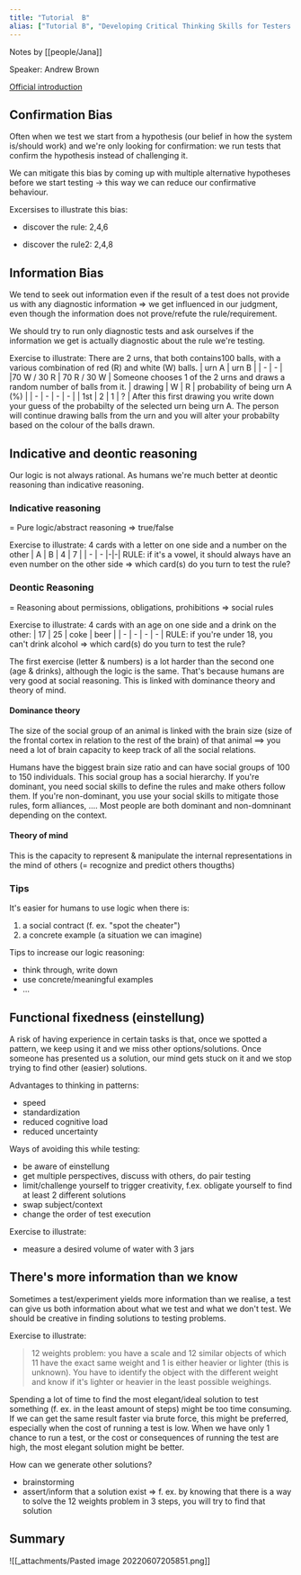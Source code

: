 ```yaml
---
title: "Tutorial  B"
alias: ["Tutorial B", "Developing Critical Thinking Skills for Testers - Andrew Brown"]
---
```

Notes by [[people/Jana]]

Speaker: Andrew Brown

[Official introduction](https://conference.eurostarsoftwaretesting.com/event/2022/developing-critical-thinking-skills-for-testers/)

## Confirmation Bias
Often when we test we start from a hypothesis (our belief in how the system is/should work) and we're only looking for confirmation: we run tests that confirm the hypothesis instead of challenging it.

We can mitigate this bias by coming up with multiple alternative hypotheses before we start testing -> this way we can reduce our confirmative behaviour.

Excersises to illustrate this bias:
- discover the rule: 2,4,6
	
- discover the rule2: 2,4,8

## Information Bias
We tend to seek out information even if the result of a test does not provide us with any diagnostic information => we get influenced in our judgment, even though the information does not prove/refute the rule/requirement.

We should try to run only diagnostic tests and ask ourselves if the information we get is actually diagnostic about the rule we're testing.

Exercise to illustrate:
There are 2 urns, that both contains100 balls, with a various combination of red (R) and white (W) balls.
| urn A | urn B |
| - | - |
|70 W / 30 R | 70 R / 30 W |
Someone chooses 1 of the 2 urns and draws a random number of balls from it.
| drawing | W | R | probability of being urn A (%) |
| - | - | - | - |
| 1st |  2 | 1  | ? |
After this first drawing you write down your guess of the probabilty of the selected urn being urn A. The person will continue drawing balls from the urn and you will alter your probabilty based on the colour of the balls drawn.

## Indicative and deontic reasoning
Our logic is not always rational. As humans we're much better at deontic reasoning than indicative reasoning.

### Indicative reasoning
= Pure logic/abstract reasoning => true/false

Exercise to illustrate:
4  cards with a letter on one side and a number on the other 
| A | B | 4 | 7 |
| - | - |-|-|
RULE: if it's a vowel, it should always have an even number on the other side
=> which card(s) do you turn to test the rule?

### Deontic Reasoning
= Reasoning about permissions, obligations, prohibitions => social rules

Exercise to illustrate:
4 cards with an age on one side and a drink on the other: 
| 17 | 25 | coke | beer |
| - | - | - | - |
RULE: if you're under 18, you can't drink alcohol
=> which card(s) do you turn to test the rule?

The first exercise (letter & numbers) is a lot harder than the second one (age & drinks), although the logic is the same. That's because humans are very good at social reasoning. This is linked with dominance theory and theory of mind.

#### Dominance theory
The size of the social group of an animal is linked with the brain size (size of the frontal cortex in relation to the rest of the brain) of that animal ==> you need a lot of brain capacity to keep track of all the social relations. 

Humans have the biggest brain size ratio and can have social groups of 100 to 150 individuals. This social group has a social hierarchy. If you're dominant, you need social skills to define the rules and make others follow them. If you're non-dominant, you use your social skills to mitigate those rules, form alliances, .... Most people are both dominant and non-domninant depending on the context.

#### Theory of mind
This is the capacity to represent & manipulate the internal representations in the mind of others (= recognize and predict others thougths)

### Tips
It's easier for humans to use logic when there is:
1. a social contract (f. ex. "spot the cheater")
2. a concrete example (a situation we can imagine)

Tips to increase our logic reasoning:
- think through, write down
- use concrete/meaningful examples
- ...

## Functional fixedness (einstellung)
A risk of having experience in certain tasks is that, once we spotted a pattern, we keep using it and we miss other options/solutions. Once someone has presented us a solution, our mind gets stuck on it and we stop trying to find other (easier) solutions.

Advantages to thinking in patterns:
- speed 
- standardization
- reduced cognitive load
- reduced uncertainty

Ways of avoiding this while testing:
- be aware of einstellung
- get multiple perspectives, discuss with others, do pair testing
- limit/challenge yourself to trigger creativity, f.ex. obligate yourself to find at least 2 different solutions
- swap subject/context
- change the order of test execution

Exercise to illustrate:
- measure a desired volume of water with 3 jars

## There's more information than we know
Sometimes a test/experiment yields more information than we realise, a test can give us both information about what we test and what we don't test. We should be creative in finding solutions to testing problems.

Exercise to illustrate:
> 12 weights problem: you have a scale and 12 similar objects of which 11 have the exact same weight and 1 is either heavier or lighter (this is unknown). You have to identify the object with the different weight and know if it's lighter or heavier in the least possible weighings. 

Spending a lot of time to find the most elegant/ideal solution to test something (f. ex. in the least amount of steps) might be too time consuming. If we can get the same result faster via brute force, this might be preferred, especially when the cost of running a test is low. When we have only 1 chance to run a test, or the cost or consequences of running the test are high, the most elegant solution might be better.

How can we generate other solutions?
- brainstorming
- assert/inform that a solution exist => f. ex. by knowing that there is a way to solve the 12 weights problem in 3 steps, you will try to find that solution

## Summary
![[_attachments/Pasted image 20220607205851.png]]



			
			
		






